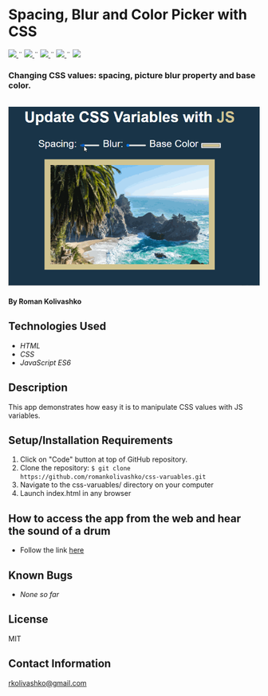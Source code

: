 # Spacing, Blur and Color Picker with CSS

<html>
<!-- Project Shields -->
    <p align="left">
        <a href="https://github.com/romankolivashko/css-varuables">
            <img src="https://img.shields.io/github/repo-size/romankolivashko/css-varuables?style=plastic">
        </a>
		  ¨
        <a href="https://github.com/romankolivashko/css-varuables/commits/main">
            <img src="https://img.shields.io/github/last-commit/romankolivashko/css-varuables?color=yellow&style=plastic">
        </a>
        ¨
        <a href="https://github.com/romankolivashko/css-varuables/stargazers">
            <img src="https://img.shields.io/github/stars/romankolivashko/css-varuables?color=yellow&style=plastic">
        </a>
        ¨
        <a href="https://github.com/romankolivashko/css-varuables/issues">
           <img src="https://img.shields.io/github/issues/romankolivashko/css-varuables?color=yellow&style=plastic">
        </a>
        ¨
        <a href="https://linkedin.com/in/rkolivashko">
            <img src="https://img.shields.io/badge/-LinkedIn-black.svg?style=plastic&logo=linkedin&colorB=2867B2">
        </a>
    </p> 
</html>

### Changing CSS values: spacing, picture blur property and base color.

\
![](./assets/css_variables.gif)

#### By Roman Kolivashko

## Technologies Used

* _HTML_
* _CSS_
* _JavaScript ES6_

## Description
This app demonstrates how easy it is to manipulate CSS values with JS variables. 

## Setup/Installation Requirements

1. Click on "Code" button at top of GitHub repository. 
2. Clone the repository: `$ git clone https://github.com/romankolivashko/css-varuables.git`
3. Navigate to the css-varuables/ directory on your computer
4. Launch index.html in any browser 

## How to access the app from the web and hear the sound of a drum
* Follow the link [here](https://clock-on-the-wall.netlify.app/)
## Known Bugs

* _None so far_

## License
MIT
## Contact Information
rkolivashko@gmail.com